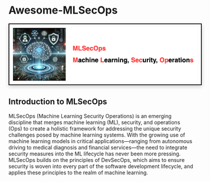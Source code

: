# Awesome-MLSecOps

[<img src="figure/title.png" alt="Awesome-MLSecOps" width="500" height="auto" class="center" style="border: 2px solid #000; box-shadow: 0 4px 10px rgba(0, 0, 0, 0.2); padding: 10px;">](.)

## Introduction to MLSecOps

MLSecOps (Machine Learning Security Operations) is an emerging discipline that merges machine learning (ML), security, and operations (Ops) to create a holistic framework for addressing the unique security challenges posed by machine learning systems. With the growing use of machine learning models in critical applications—ranging from autonomous driving to medical diagnosis and financial services—the need to integrate security measures into the ML lifecycle has never been more pressing. MLSecOps builds on the principles of DevSecOps, which aims to ensure security is woven into every part of the software development lifecycle, and applies these principles to the realm of machine learning.
